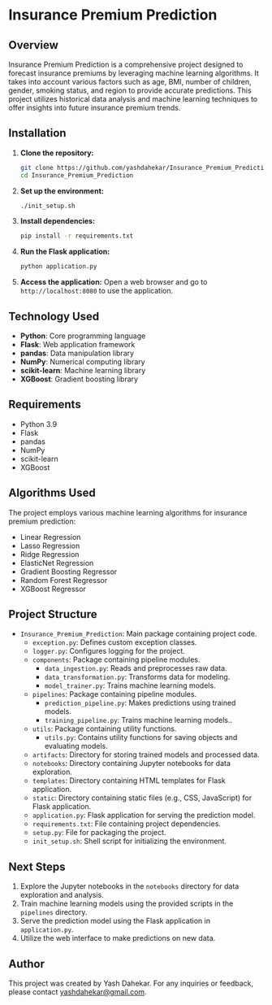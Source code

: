# Insurance Premium Prediction

## Overview
Insurance Premium Prediction is a comprehensive project designed to forecast insurance premiums by leveraging machine learning algorithms. It takes into account various factors such as age, BMI, number of children, gender, smoking status, and region to provide accurate predictions. This project utilizes historical data analysis and machine learning techniques to offer insights into future insurance premium trends.

## Installation
1. **Clone the repository:**
    ```bash
    git clone https://github.com/yashdahekar/Insurance_Premium_Prediction
    cd Insurance_Premium_Prediction
    ```

2. **Set up the environment:**
    ```bash
    ./init_setup.sh
    ```

3. **Install dependencies:**
    ```bash
    pip install -r requirements.txt
    ```

4. **Run the Flask application:**
    ```bash
    python application.py
    ```

5. **Access the application:**
    Open a web browser and go to `http://localhost:8080` to use the application.

## Technology Used
- **Python**: Core programming language
- **Flask**: Web application framework
- **pandas**: Data manipulation library
- **NumPy**: Numerical computing library
- **scikit-learn**: Machine learning library
- **XGBoost**: Gradient boosting library

## Requirements
- Python 3.9 
- Flask
- pandas
- NumPy
- scikit-learn
- XGBoost

## Algorithms Used
The project employs various machine learning algorithms for insurance premium prediction:
- Linear Regression
- Lasso Regression
- Ridge Regression
- ElasticNet Regression
- Gradient Boosting Regressor
- Random Forest Regressor
- XGBoost Regressor

## Project Structure

- `Insurance_Premium_Prediction`: Main package containing project code.
  - `exception.py`: Defines custom exception classes.
  - `logger.py`: Configures logging for the project.
  - `components`: Package containing pipeline modules.
    - `data_ingestion.py`: Reads and preprocesses raw data.
    - `data_transformation.py`: Transforms data for modeling.
    - `model_trainer.py`: Trains machine learning models.
  - `pipelines`: Package containing pipeline modules.
    - `prediction_pipeline.py`: Makes predictions using trained models. 
    - `training_pipeline.py`: Trains machine learning models.. 
  - `utils`: Package containing utility functions.
    - `utils.py`: Contains utility functions for saving objects and evaluating models.
  - `artifacts`: Directory for storing trained models and processed data.
  - `notebooks`: Directory containing Jupyter notebooks for data exploration.
  - `templates`: Directory containing HTML templates for Flask application.
  - `static`: Directory containing static files (e.g., CSS, JavaScript) for Flask application.
  - `application.py`: Flask application for serving the prediction model.
  - `requirements.txt`: File containing project dependencies.
  - `setup.py`: File for packaging the project.
  - `init_setup.sh`: Shell script for initializing the environment.


## Next Steps
1. Explore the Jupyter notebooks in the `notebooks` directory for data exploration and analysis.
2. Train machine learning models using the provided scripts in the `pipelines` directory.
3. Serve the prediction model using the Flask application in `application.py`.
4. Utilize the web interface to make predictions on new data.

## Author
This project was created by Yash Dahekar. For any inquiries or feedback, please contact [yashdahekar@gmail.com](mailto:yashdahekar@gmail.com).

